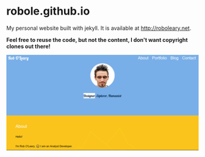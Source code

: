 # robole.github.io

My personal website built with jekyll. It is available at http://roboleary.net.

**Feel free to reuse the code, but not the content, I don't want copyright clones out there!**

![preview of home page of website](assets/img/site-preview.png)
